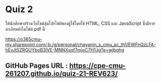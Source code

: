 # Quiz 2

ให้นักศึกษาสร้างเว็บไซต์สุ่มโปรไฟล์ของผู้ใช้โดยใช้ HTML, CSS และ JavaScript ซึ่งมีรายละเอียดดังในไฟล์ pdf นี้

https://o365cmu-my.sharepoint.com/:b:/g/personal/chayanin_s_cmu_ac_th1/EWFnQzLFA-hEvJt5ZRGUYboB3lVE-MNNXsqf7mjoC7H1Jg?e=wjbghg

## GitHub Pages URL : https://cpe-cmu-261207.github.io/quiz-21-REV623/
